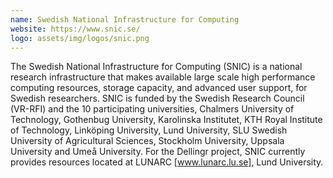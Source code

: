 ```yaml
---
name: Swedish National Infrastructure for Computing
website: https://www.snic.se/
logo: assets/img/logos/snic.png
---
```


The Swedish National Infrastructure for Computing (SNIC) is a national research infrastructure that makes available large scale high
performance computing resources, storage capacity, and advanced user support, for Swedish researchers. SNIC is funded by the Swedish
Research Council (VR-RFI) and the 10 participating universities, Chalmers University of Technology, Gothenbug University, Karolinska
Institutet, KTH Royal Institute of Technology, Linköping University, Lund University, SLU Swedish University of Agricultural Sciences, Stockholm University, Uppsala University and Umeå University.
For the Dellingr project, SNIC currently provides resources located at LUNARC [www.lunarc.lu.se], Lund University.
